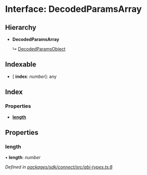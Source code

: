 # Interface: DecodedParamsArray

## Hierarchy

* **DecodedParamsArray**

  ↳ [DecodedParamsObject](_abi_types_.decodedparamsobject.md)

## Indexable

* \[ **index**: *number*\]: any

## Index

### Properties

* [__length__](_abi_types_.decodedparamsarray.md#__length__)

## Properties

###  __length__

• **__length__**: *number*

*Defined in [packages/sdk/connect/src/abi-types.ts:8](https://github.com/medhak1/celo-monorepo/blob/master/packages/sdk/connect/src/abi-types.ts#L8)*
